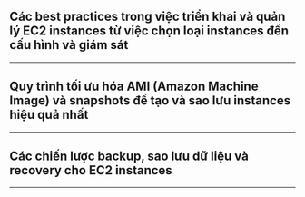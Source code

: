 ## Các best practices trong việc triển khai và quản lý EC2 instances từ việc chọn loại instances đến cấu hình và giám sát

---

## Quy trình tối ưu hóa AMI (Amazon Machine Image) và snapshots để tạo và sao lưu instances hiệu quả nhất

---

## Các chiến lược backup, sao lưu dữ liệu và recovery cho EC2 instances

---
